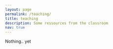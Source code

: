 ```yaml
---
layout: page
permalink: /teaching/
title: teaching
description: Some ressources from the classroom
nav: true
---
```


Nothing.. yet
